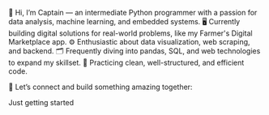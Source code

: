 👋 Hi, I’m Captain — an intermediate Python programmer with a passion for data analysis, machine learning, and embedded systems.
🖥️ Currently building digital solutions for real-world problems, like my Farmer's Digital Marketplace app.
⚙️ Enthusiastic about data visualization, web scraping, and backend.
🗂️ Frequently diving into pandas, SQL, and web technologies to expand my skillset.
📝 Practicing clean, well-structured, and efficient code.

🔗 Let’s connect and build something amazing together:


<!---
macc72/macc72 is a ✨ special ✨ repository because its `README.md` (this file) appears on your GitHub profile.
You can click the Preview link to take a look at your changes.
---> Just getting started
